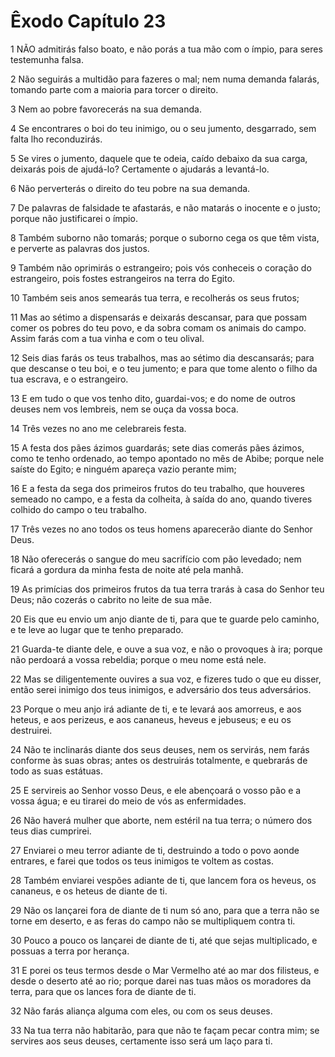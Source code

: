 # Êxodo Capítulo 23

1	NÃO admitirás falso boato, e não porás a tua mão com o ímpio, para seres testemunha falsa.

2	Não seguirás a multidão para fazeres o mal; nem numa demanda falarás, tomando parte com a maioria para torcer o direito.

3	Nem ao pobre favorecerás na sua demanda.

4	Se encontrares o boi do teu inimigo, ou o seu jumento, desgarrado, sem falta lho reconduzirás.

5	Se vires o jumento, daquele que te odeia, caído debaixo da sua carga, deixarás pois de ajudá-lo? Certamente o ajudarás a levantá-lo.

6	Não perverterás o direito do teu pobre na sua demanda.

7	De palavras de falsidade te afastarás, e não matarás o inocente e o justo; porque não justificarei o ímpio.

8	Também suborno não tomarás; porque o suborno cega os que têm vista, e perverte as palavras dos justos.

9	Também não oprimirás o estrangeiro; pois vós conheceis o coração do estrangeiro, pois fostes estrangeiros na terra do Egito.

10	Também seis anos semearás tua terra, e recolherás os seus frutos;

11	Mas ao sétimo a dispensarás e deixarás descansar, para que possam comer os pobres do teu povo, e da sobra comam os animais do campo. Assim farás com a tua vinha e com o teu olival.

12	Seis dias farás os teus trabalhos, mas ao sétimo dia descansarás; para que descanse o teu boi, e o teu jumento; e para que tome alento o filho da tua escrava, e o estrangeiro.

13	E em tudo o que vos tenho dito, guardai-vos; e do nome de outros deuses nem vos lembreis, nem se ouça da vossa boca.

14	Três vezes no ano me celebrareis festa.

15	A festa dos pães ázimos guardarás; sete dias comerás pães ázimos, como te tenho ordenado, ao tempo apontado no mês de Abibe; porque nele saíste do Egito; e ninguém apareça vazio perante mim;

16	E a festa da sega dos primeiros frutos do teu trabalho, que houveres semeado no campo, e a festa da colheita, à saída do ano, quando tiveres colhido do campo o teu trabalho.

17	Três vezes no ano todos os teus homens aparecerão diante do Senhor Deus.

18	Não oferecerás o sangue do meu sacrifício com pão levedado; nem ficará a gordura da minha festa de noite até pela manhã.

19	As primícias dos primeiros frutos da tua terra trarás à casa do Senhor teu Deus; não cozerás o cabrito no leite de sua mãe.

20	Eis que eu envio um anjo diante de ti, para que te guarde pelo caminho, e te leve ao lugar que te tenho preparado.

21	Guarda-te diante dele, e ouve a sua voz, e não o provoques à ira; porque não perdoará a vossa rebeldia; porque o meu nome está nele.

22	Mas se diligentemente ouvires a sua voz, e fizeres tudo o que eu disser, então serei inimigo dos teus inimigos, e adversário dos teus adversários.

23	Porque o meu anjo irá adiante de ti, e te levará aos amorreus, e aos heteus, e aos perizeus, e aos cananeus, heveus e jebuseus; e eu os destruirei.

24	Não te inclinarás diante dos seus deuses, nem os servirás, nem farás conforme às suas obras; antes os destruirás totalmente, e quebrarás de todo as suas estátuas.

25	E servireis ao Senhor vosso Deus, e ele abençoará o vosso pão e a vossa água; e eu tirarei do meio de vós as enfermidades.

26	Não haverá mulher que aborte, nem estéril na tua terra; o número dos teus dias cumprirei.

27	Enviarei o meu terror adiante de ti, destruindo a todo o povo aonde entrares, e farei que todos os teus inimigos te voltem as costas.

28	Também enviarei vespões adiante de ti, que lancem fora os heveus, os cananeus, e os heteus de diante de ti.

29	Não os lançarei fora de diante de ti num só ano, para que a terra não se torne em deserto, e as feras do campo não se multipliquem contra ti.

30	Pouco a pouco os lançarei de diante de ti, até que sejas multiplicado, e possuas a terra por herança.

31	E porei os teus termos desde o Mar Vermelho até ao mar dos filisteus, e desde o deserto até ao rio; porque darei nas tuas mãos os moradores da terra, para que os lances fora de diante de ti.

32	Não farás aliança alguma com eles, ou com os seus deuses.

33	Na tua terra não habitarão, para que não te façam pecar contra mim; se servires aos seus deuses, certamente isso será um laço para ti.

